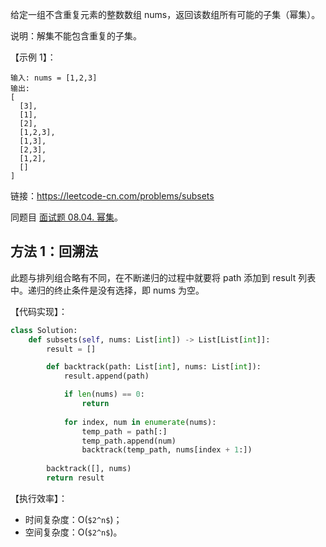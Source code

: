 给定一组不含重复元素的整数数组 nums，返回该数组所有可能的子集（幂集）。

说明：解集不能包含重复的子集。

【示例 1】：
```
输入: nums = [1,2,3]
输出:
[
  [3],
  [1],
  [2],
  [1,2,3],
  [1,3],
  [2,3],
  [1,2],
  []
]
```

链接：https://leetcode-cn.com/problems/subsets

同题目 [面试题 08.04. 幂集](https://leetcode-cn.com/problems/power-set-lcci/)。

## 方法 1：回溯法
此题与排列组合略有不同，在不断递归的过程中就要将 path 添加到 result 列表中。递归的终止条件是没有选择，即 nums 为空。

【代码实现】：
```python
class Solution:
    def subsets(self, nums: List[int]) -> List[List[int]]:
        result = []

        def backtrack(path: List[int], nums: List[int]):
            result.append(path)

            if len(nums) == 0:                
                return
            
            for index, num in enumerate(nums):
                temp_path = path[:]
                temp_path.append(num)
                backtrack(temp_path, nums[index + 1:])
        
        backtrack([], nums)
        return result
```

【执行效率】：
- 时间复杂度：O(`$2^n$`)；
- 空间复杂度：O(`$2^n$`)。
